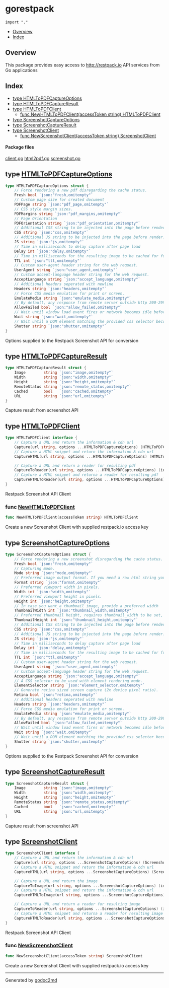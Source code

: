 

# gorestpack
`import "."`

* [Overview](#pkg-overview)
* [Index](#pkg-index)

## <a name="pkg-overview">Overview</a>
This package provides easy access to <a href="http://restpack.io">http://restpack.io</a> API services from Go applications




## <a name="pkg-index">Index</a>
* [type HTMLToPDFCaptureOptions](#HTMLToPDFCaptureOptions)
* [type HTMLToPDFCaptureResult](#HTMLToPDFCaptureResult)
* [type HTMLToPDFClient](#HTMLToPDFClient)
  * [func NewHTMLToPDFClient(accessToken string) HTMLToPDFClient](#NewHTMLToPDFClient)
* [type ScreenshotCaptureOptions](#ScreenshotCaptureOptions)
* [type ScreenshotCaptureResult](#ScreenshotCaptureResult)
* [type ScreenshotClient](#ScreenshotClient)
  * [func NewScreenshotClient(accessToken string) ScreenshotClient](#NewScreenshotClient)


#### <a name="pkg-files">Package files</a>
[client.go](/src/target/client.go) [html2pdf.go](/src/target/html2pdf.go) [screenshot.go](/src/target/screenshot.go) 






## <a name="HTMLToPDFCaptureOptions">type</a> [HTMLToPDFCaptureOptions](/src/target/html2pdf.go?s=446:2124#L22)
``` go
type HTMLToPDFCaptureOptions struct {
    // Force rendering a new pdf disregarding the cache status.
    Fresh bool `json:"fresh,omitempty"`
    // Custom page size for created document
    PDFPage string `json:"pdf_page,omitempty"`
    // CSS style margin sizes.
    PDFMargins string `json:"pdf_margins,omitempty"`
    // Page Orientation
    PDFOrientation string `json:"pdf_orientation,omitempty"`
    // Additional CSS string to be injected into the page before render.
    CSS string `json:"css,omitempty"`
    // Additional JS string to be injected into the page before render.
    JS string `json:"js,omitempty"`
    // Time in milliseconds to delay capture after page load
    Delay int `json:"delay,omitempty"`
    // Time in milliseconds for the resulting image to be cached for further requests.
    TTL int `json:"ttl,omitempty"`
    // Custom user-agent header string for the web request.
    UserAgent string `json:"user_agent,omitempty"`
    // Custom accept-language header string for the web request.
    AcceptLanguage string `json:"accept_language,omitempty"`
    // Additional headers seperated with newline
    Headers string `json:"headers,omitempty"`
    // Force CSS media emulation for print or screen.
    EmulateMedia string `json:"emulate_media,omitempty"`
    // By default, any response from remote server outside http 200-299 status codes generates an error. If you wish to capture error pages, pass true.
    AllowFailed bool `json:"allow_failed,omitempty"`
    // Wait until window load event fires or network becomes idle before capturing the page.
    Wait string `json:"wait,omitempty"`
    // Wait until a DOM element matching the provided css selector becomes present on the page.
    Shutter string `json:"shutter,omitempty"`
}
```
Options supplied to the Restpack Screenshot API for conversion










## <a name="HTMLToPDFCaptureResult">type</a> [HTMLToPDFCaptureResult](/src/target/html2pdf.go?s=2337:2659#L63)
``` go
type HTMLToPDFCaptureResult struct {
    Image        string `json:"image,omitempty"`
    Width        string `json:"width,omitempty"`
    Height       string `json:"height,omitempty"`
    RemoteStatus string `json:"remote_status,omitempty"`
    Cached       bool   `json:"cached,omitempty"`
    URL          string `json:"url,omitempty"`
}
```
Capture result from screenshot API










## <a name="HTMLToPDFClient">type</a> [HTMLToPDFClient](/src/target/html2pdf.go?s=2695:3325#L73)
``` go
type HTMLToPDFClient interface {
    // Capture a URL and return the information & cdn url
    Capture(url string, options ...HTMLToPDFCaptureOptions) (HTMLToPDFCaptureResult, error)
    // Capture a HTML snippet and return the information & cdn url
    CaptureHTML(url string, options ...HTMLToPDFCaptureOptions) (HTMLToPDFCaptureResult, error)

    // Capture a URL and return a reader for resulting pdf
    CaptureToReader(url string, options ...HTMLToPDFCaptureOptions) (io.Reader, error)
    // Capture a HTML snippet and returna a reader for resulting pdf
    CaptureHTMLToReader(url string, options ...HTMLToPDFCaptureOptions) (io.Reader, error)
}
```
Restpack Screenshot API Client







### <a name="NewHTMLToPDFClient">func</a> [NewHTMLToPDFClient](/src/target/html2pdf.go?s=147:206#L11)
``` go
func NewHTMLToPDFClient(accessToken string) HTMLToPDFClient
```
Create a new Screenshot Client with supplied restpack.io access key





## <a name="ScreenshotCaptureOptions">type</a> [ScreenshotCaptureOptions](/src/target/screenshot.go?s=492:2773#L26)
``` go
type ScreenshotCaptureOptions struct {
    // Force rendering a new screenshot disregarding the cache status.
    Fresh bool `json:"fresh,omitempty"`
    // Capturing mode.
    Mode string `json:"mode,omitempty"`
    // Preferred image output format. If you need a raw html string you can pass html as format
    Format string `json:"format,omitempty"`
    // Preferred viewport width in pixels.
    Width int `json:"width,omitempty"`
    // Preferred viewport height in pixels.
    Height int `json:"height,omitempty"`
    // In case you want a thumbnail image, provide a preferred width
    ThumbnailWidth int `json:"thumbnail_width,omitempty"`
    // Preferred thumbnail height, requires thumbnail_width to be set, unbounded if omitted.
    ThumbnailHeight int `json:"thumbnail_height,omitempty"`
    // Additional CSS string to be injected into the page before render.
    CSS string `json:"css,omitempty"`
    // Additional JS string to be injected into the page before render.
    JS string `json:"js,omitempty"`
    // Time in milliseconds to delay capture after page load
    Delay int `json:"delay,omitempty"`
    // Time in milliseconds for the resulting image to be cached for further requests.
    TTL int `json:"ttl,omitempty"`
    // Custom user-agent header string for the web request.
    UserAgent string `json:"user_agent,omitempty"`
    // Custom accept-language header string for the web request.
    AcceptLanguage string `json:"accept_language,omitempty"`
    // A CSS selector to be used with element rendering mode.
    ElementSelector string `json:"element_selector,omitempty"`
    // Generate retina sized screen capture (2x device pixel ratio).
    Retina bool `json:"retina,omitempty"`
    // Additional headers seperated with newline
    Headers string `json:"headers,omitempty"`
    // Force CSS media emulation for print or screen.
    EmulateMedia string `json:"emulate_media,omitempty"`
    // By default, any response from remote server outside http 200-299 status codes generates an error. If you wish to capture error pages, pass true.
    AllowFailed bool `json:"allow_failed,omitempty"`
    // Wait until window load event fires or network becomes idle before capturing the page.
    Wait string `json:"wait,omitempty"`
    // Wait until a DOM element matching the provided css selector becomes present on the page.
    Shutter string `json:"shutter,omitempty"`
}
```
Options supplied to the Restpack Screenshot API for conversion










## <a name="ScreenshotCaptureResult">type</a> [ScreenshotCaptureResult](/src/target/screenshot.go?s=2988:3311#L77)
``` go
type ScreenshotCaptureResult struct {
    Image        string `json:"image,omitempty"`
    Width        string `json:"width,omitempty"`
    Height       string `json:"height,omitempty"`
    RemoteStatus string `json:"remote_status,omitempty"`
    Cached       bool   `json:"cached,omitempty"`
    URL          string `json:"url,omitempty"`
}
```
Capture result from screenshot API










## <a name="ScreenshotClient">type</a> [ScreenshotClient](/src/target/screenshot.go?s=3347:4268#L87)
``` go
type ScreenshotClient interface {
    // Capture a URL and return the information & cdn url
    Capture(url string, options ...ScreenshotCaptureOptions) (ScreenshotCaptureResult, error)
    // Capture a HTML snippet and return the information & cdn url
    CaptureHTML(url string, options ...ScreenshotCaptureOptions) (ScreenshotCaptureResult, error)

    // Capture a URL and return the image
    CaptureToImage(url string, options ...ScreenshotCaptureOptions) (image.Image, error)
    // Capture a HTML snippet and return the information & cdn url
    CaptureHTMLToImage(url string, options ...ScreenshotCaptureOptions) (image.Image, error)

    // Capture a URL and return a reader for resulting image
    CaptureToReader(url string, options ...ScreenshotCaptureOptions) (io.Reader, error)
    // Capture a HTML snippet and returna a reader for resulting image
    CaptureHTMLToReader(url string, options ...ScreenshotCaptureOptions) (io.Reader, error)
}
```
Restpack Screenshot API Client







### <a name="NewScreenshotClient">func</a> [NewScreenshotClient](/src/target/screenshot.go?s=188:249#L15)
``` go
func NewScreenshotClient(accessToken string) ScreenshotClient
```
Create a new Screenshot Client with supplied restpack.io access key









- - -
Generated by [godoc2md](http://godoc.org/github.com/davecheney/godoc2md)
